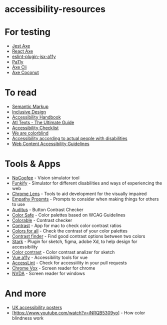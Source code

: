 # accessibility-resources

# For testing
* [Jest Axe](https://github.com/nickcolley/jest-axe)
* [React Axe](https://github.com/dequelabs/react-axe)
* [eslint-plugin-jsx-a11y](https://github.com/evcohen/eslint-plugin-jsx-a11y)
* [Pa11y](https://pa11y.org/)
* [Axe Cli](https://github.com/dequelabs/axe-cli)
* [Axe Coconut](https://chrome.google.com/webstore/detail/axe-coconut/iobddmbdndbbbfjopjdgadphaoihpojp)


# To read
* [Semantic Markup](https://html.com/semantic-markup/)
* [Inclusive Design](https://www.microsoft.com/design/inclusive/)
* [Accessibility Handbook](http://shop.oreilly.com/product/0636920024514.do)
* [Atl Texts - The Ultimate Guide](https://axesslab.com/alt-texts/)
* [Accessibility Checklist](http://romeo.elsevier.com/accessibility_checklist/)
* [We are colorblind](https://wearecolorblind.com/)
* [Accessibility according to actual people with disabilities](https://axesslab.com/accessibility-according-to-pwd/)
* [Web Content Accessibility Guidelines](https://www.w3.org/TR/WCAG21/)


# Tools & Apps

* [NoCoofee](https://accessgarage.wordpress.com/2013/02/09/458/) - Vision simulator tool
* [Funkify](https://www.funkify.org/simulators/?v=f003c44deab6) - Simulator for different disabilities and ways of experiencing the web
* [Chrome Lens](http://chromelens.xyz/) - Tools to aid development for the visually impaired
* [Empathy Propmts](https://empathyprompts.net/) - Prompts to consider when making things for others to use
* [Auditus](https://www.aditus.io/button-contrast-checker/) - Button Contrast Checker
* [Color Safe](http://colorsafe.co/) - Color palettes based on WCAG Guidelines
* [Colorable](https://colorable.jxnblk.com/) - Contrast checker
* [Contrast](https://usecontrast.com/) - App for mac to check color contrast ratios
* [Colors for all](https://github.com/AmadeusITGroup/Colors-for-All) - Check the contrast of your color palettes
* [Contrast finder](https://contrast-finder.tanaguru.com) - Find good contrast options between two colors
* [Stark](https://getstark.co/) - Plugin for sketch, figma, adobe Xd, to help design for accessibility
* [Color contrast](https://github.com/getflourish/Sketch-Color-Contrast-Analyser) - Color contrast analizer for sketch
* [Vue a11y](https://github.com/vue-a11y) - Accessibility tools for vue
* [AccessLint](https://github.com/accesslint) - Check for accessiility in your pull requests
* [Chrome Vox](https://www.chromevox.com/) - Screen reader for chrome
* [NVDA](https://www.nvaccess.org/) - Screen reader for windows


# And more
* [UK accessibility posters](https://github.com/UKHomeOffice/posters/blob/master/accessibility/dos-donts/posters_en-UK/accessibility-posters-set.pdf)
* [https://www.youtube.com/watch?v=iNRQB5309yo] - How color blindness work